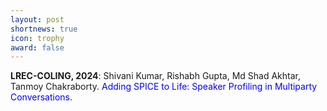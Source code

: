 ```yaml
---
layout: post
shortnews: true
icon: trophy
award: false
---
```



<b>LREC-COLING, 2024</b>: Shivani Kumar, Rishabh Gupta, Md Shad Akhtar, Tanmoy Chakraborty. <font color="blue">Adding SPICE to Life: Speaker Profiling in Multiparty Conversations.</font>
